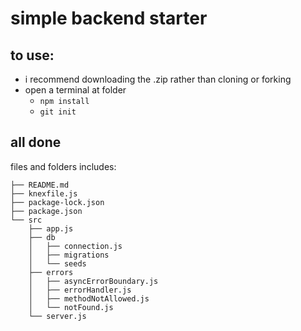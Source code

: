 # simple backend starter

## to use:
- i recommend downloading the .zip rather than cloning or forking
- open a terminal at folder
  - `npm install`
  - `git init`


## all done

files and folders includes:
```├── Procfile
├── README.md
├── knexfile.js
├── package-lock.json
├── package.json
└── src
    ├── app.js
    ├── db
    │   ├── connection.js
    │   ├── migrations
    │   └── seeds
    ├── errors
    │   ├── asyncErrorBoundary.js
    │   ├── errorHandler.js
    │   ├── methodNotAllowed.js
    │   └── notFound.js
    └── server.js